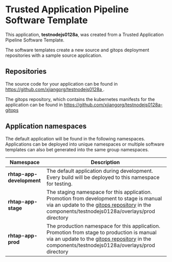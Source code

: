# Trusted Application Pipeline Software Template

This application, **testnodejs0128a**, was created from a Trusted Application Pipeline Software Template.

The software templates create a new source and gitops deployment repositories with a sample source application. 

## Repositories

The source code for your application can be found in [https://github.com/xjiangorg/testnodejs0128a ](https://github.com/xjiangorg/testnodejs0128a ).
 
The gitops repository, which contains the kubernetes manifests for the application can be found in 
[https://github.com/xjiangorg/testnodejs0128a-gitops ](https://github.com/xjiangorg/testnodejs0128a-gitops ) 

## Application namespaces 

The default application will be found in the following namespaces. Applications can be deployed into unique namespaces or multiple software templates can also bet generated into the same group namespaces.  

|  Namespace   |  Description   |  
| -------- | -------- |   
| **rhtap-app-development** | The default application during development. Every build will be deployed to this namespace for testing. | 
| **rhtap-app-stage** | The staging namespace for this application. Promotion from development to stage is manual via an update to the [gitops repository](https://github.com/xjiangorg/testnodejs0128a-gitops ) in the components/testnodejs0128a/overlays/prod directory |  
| **rhtap-app-prod** | The production namespace for this application. Promotion from stage to production is manual via an update to the [gitops repository](https://github.com/xjiangorg/testnodejs0128a-gitops ) in the components/testnodejs0128a/overlays/prod directory | 
